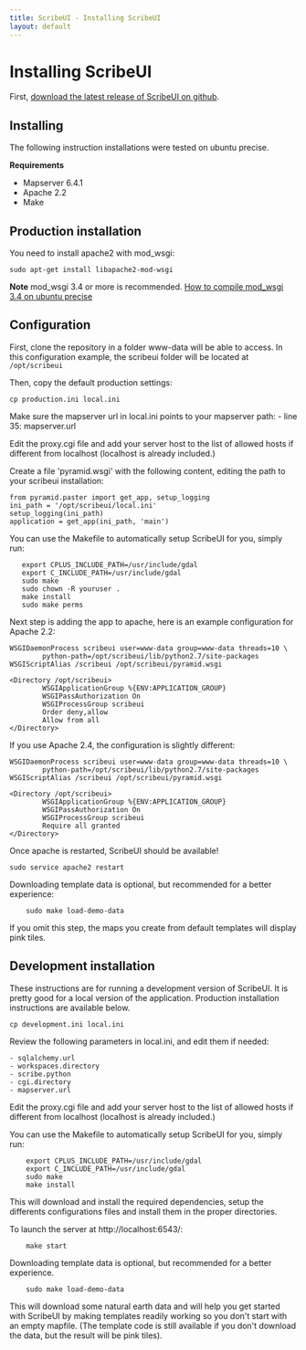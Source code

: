 ```yaml
---
title: ScribeUI - Installing ScribeUI
layout: default
---
```


# Installing ScribeUI

First, [download the latest release of ScribeUI on github](https://github.com/mapgears/scribeui).

## Installing

The following instruction installations were tested on ubuntu precise.


**Requirements**

* Mapserver 6.4.1
* Apache 2.2
* Make

Production installation
------------

You need to install apache2 with mod_wsgi:

    sudo apt-get install libapache2-mod-wsgi

**Note** mod_wsgi 3.4 or more is recommended. [How to compile mod_wsgi 3.4 on ubuntu precise](http://scribeui.org/faq.html#wsgi-how)


Configuration
-------------

First, clone the repository in a folder www-data will be able to access. In this configuration example, the scribeui folder will be located at ```/opt/scribeui```

Then, copy the default production settings:

    cp production.ini local.ini

Make sure the mapserver url in local.ini points to your mapserver path:
	- line 35: mapserver.url

Edit the proxy.cgi file and add your server host to the list of allowed hosts if different from localhost (localhost is already included.)

Create a file 'pyramid.wsgi' with the following content, editing the path to your scribeui installation:

	from pyramid.paster import get_app, setup_logging
	ini_path = '/opt/scribeui/local.ini'
	setup_logging(ini_path)
	application = get_app(ini_path, 'main')


You can use the Makefile to automatically setup ScribeUI for you, simply run:

       export CPLUS_INCLUDE_PATH=/usr/include/gdal
       export C_INCLUDE_PATH=/usr/include/gdal
       sudo make
       sudo chown -R youruser .
       make install
       sudo make perms


Next step is adding the app to apache, here is an example configuration for Apache 2.2:

    WSGIDaemonProcess scribeui user=www-data group=www-data threads=10 \
	        python-path=/opt/scribeui/lib/python2.7/site-packages
	WSGIScriptAlias /scribeui /opt/scribeui/pyramid.wsgi

	<Directory /opt/scribeui>
	        WSGIApplicationGroup %{ENV:APPLICATION_GROUP}
	        WSGIPassAuthorization On
	        WSGIProcessGroup scribeui
	        Order deny,allow
	        Allow from all
	</Directory>

If you use Apache 2.4, the configuration is slightly different:

    WSGIDaemonProcess scribeui user=www-data group=www-data threads=10 \
	        python-path=/opt/scribeui/lib/python2.7/site-packages
	WSGIScriptAlias /scribeui /opt/scribeui/pyramid.wsgi

	<Directory /opt/scribeui>
	        WSGIApplicationGroup %{ENV:APPLICATION_GROUP}
	        WSGIPassAuthorization On
	        WSGIProcessGroup scribeui
	        Require all granted
	</Directory>

Once apache is restarted, ScribeUI should be available!

    sudo service apache2 restart

Downloading template data is optional, but recommended for a better
experience:

        sudo make load-demo-data

If you omit this step, the maps you create from default templates will display pink tiles.


Development installation
------------

These instructions are for running a development version of ScribeUI. It is pretty good for a local version of the application. Production installation instructions are available below.

    cp development.ini local.ini

Review the following parameters in local.ini, and edit them if needed:

	- sqlalchemy.url
	- workspaces.directory
	- scribe.python
	- cgi.directory
	- mapserver.url

Edit the proxy.cgi file and add your server host to the list of allowed hosts if different from localhost (localhost is already included.)

You can use the Makefile to automatically setup ScribeUI for you, simply run:

        export CPLUS_INCLUDE_PATH=/usr/include/gdal
        export C_INCLUDE_PATH=/usr/include/gdal
        sudo make
        make install

This will download and install the required dependencies, setup the differents
configurations files and install them in the proper directories.

To launch the server at http://localhost:6543/:

        make start

Downloading template data is optional, but recommended for a better
experience.

        sudo make load-demo-data


This will download some natural earth data and will help you get started with
ScribeUI by making templates readily working so you don't start with an empty
mapfile. (The template code is still available if you don't download the data,
but the result will be pink tiles).
